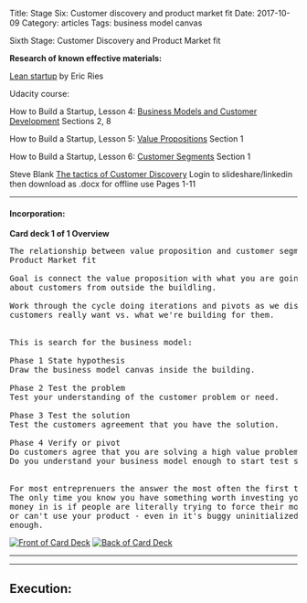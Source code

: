 Title: Stage Six: Customer discovery and product market fit
Date:  2017-10-09
Category: articles
Tags: business model canvas

Sixth Stage: Customer Discovery and Product Market fit


**Research of known effective materials:**

[Lean startup](http://theleanstartup.com/book) by Eric Ries

Udacity course: 

How to Build a Startup, Lesson 4: [Business Models and Customer Development](https://classroom.udacity.com/courses/ep245/lessons/48726358/concepts/483919610923) 
Sections 2, 8

How to Build a Startup, Lesson 5: [Value
Propositions](https://classroom.udacity.com/courses/ep245/lessons/48745133/concepts/482999050923)
Section 1

How to Build a Startup, Lesson 6: [Customer
Segments](https://classroom.udacity.com/courses/ep245/lessons/48632907/concepts/487392110923)
Section 1

Steve Blank [The tactics of Customer
Discovery](https://www.slideshare.net/sblank/customer-discovery-23251533)
Login to slideshare/linkedin then download as .docx for offline use
Pages 1-11

-----------

#### Incorporation:

**Card deck 1 of 1 Overview**
<pre>
The relationship between value proposition and customer segments simply:
Product Market fit

Goal is connect the value proposition with what you are going to learn
about customers from outside the buildling.

Work through the cycle doing iterations and pivots as we discover what
customers really want vs. what we're building for them.


This is search for the business model:

Phase 1 State hypothesis
Draw the business model canvas inside the building.

Phase 2 Test the problem
Test your understanding of the customer problem or need.

Phase 3 Test the solution
Test the customers agreement that you have the solution. 

Phase 4 Verify or pivot
Do customers agree that you are solving a high value problem or need?
Do you understand your business model enough to start test selling?


For most entreprenuers the answer the most often the first time is NO.
The only time you know you have something worth investing your time and
money in is if people are literally trying to force their money on you,
or can't use your product - even in it's buggy uninitialized form -
enough.
</pre>
[![Front of Card
Deck](/images/learning/thumbnails/learning_customer_discovery_and_pmf_card_deck_front.jpg)](/images/learning/learning_customer_discovery_and_pmf_card_deck_front.jpg)
[![Back of Card
Deck](/images/learning/thumbnails/learning_customer_discovery_and_pmf_card_deck_back.jpg)](/images/learning/learning_customer_discovery_and_pmf_card_deck_back.jpg)

--------------------------------------------------



-------------------------------------------------------------------------
## Execution:



